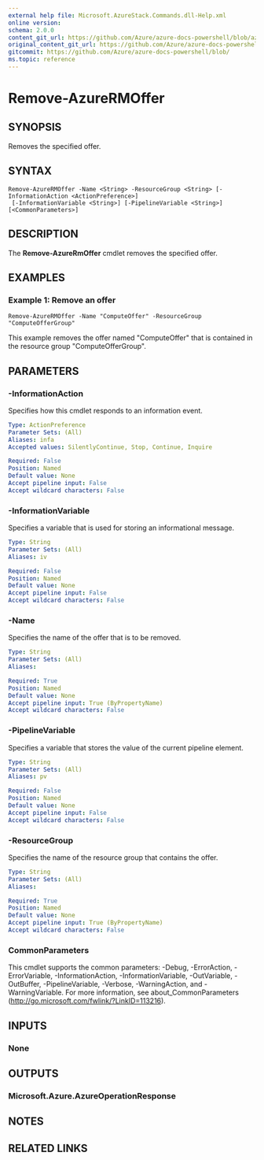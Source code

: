 ```yaml
---
external help file: Microsoft.AzureStack.Commands.dll-Help.xml
online version:
schema: 2.0.0
content_git_url: https://github.com/Azure/azure-docs-powershell/blob/azurestack/azureps-cmdlets-docs/azurestack/AzureRM.AzureStackAdmin/v0.10.6/Remove-AzureRMOffer.md
original_content_git_url: https://github.com/Azure/azure-docs-powershell/blob/azurestack/azureps-cmdlets-docs/azurestack/AzureRM.AzureStackAdmin/v0.10.6/Remove-AzureRMOffer.md
gitcommit: https://github.com/Azure/azure-docs-powershell/blob/
ms.topic: reference
---
```


# Remove-AzureRMOffer

## SYNOPSIS
Removes the specified offer.

## SYNTAX

```
Remove-AzureRMOffer -Name <String> -ResourceGroup <String> [-InformationAction <ActionPreference>]
 [-InformationVariable <String>] [-PipelineVariable <String>] [<CommonParameters>]
```

## DESCRIPTION
The **Remove-AzureRmOffer** cmdlet removes the specified offer.

## EXAMPLES

### Example 1: Remove an offer
```
Remove-AzureRMOffer -Name "ComputeOffer" -ResourceGroup "ComputeOfferGroup"
```

This example removes the offer named "ComputeOffer" that is contained in the resource group "ComputeOfferGroup".

## PARAMETERS

### -InformationAction
Specifies how this cmdlet responds to an information event.

```yaml
Type: ActionPreference
Parameter Sets: (All)
Aliases: infa
Accepted values: SilentlyContinue, Stop, Continue, Inquire

Required: False
Position: Named
Default value: None
Accept pipeline input: False
Accept wildcard characters: False
```

### -InformationVariable
Specifies a variable that is used for storing an informational message.

```yaml
Type: String
Parameter Sets: (All)
Aliases: iv

Required: False
Position: Named
Default value: None
Accept pipeline input: False
Accept wildcard characters: False
```

### -Name
Specifies the name of the offer that is to be removed.

```yaml
Type: String
Parameter Sets: (All)
Aliases:

Required: True
Position: Named
Default value: None
Accept pipeline input: True (ByPropertyName)
Accept wildcard characters: False
```

### -PipelineVariable
Specifies a variable that stores the value of the current pipeline element.

```yaml
Type: String
Parameter Sets: (All)
Aliases: pv

Required: False
Position: Named
Default value: None
Accept pipeline input: False
Accept wildcard characters: False
```

### -ResourceGroup
Specifies the name of the resource group that contains the offer.

```yaml
Type: String
Parameter Sets: (All)
Aliases:

Required: True
Position: Named
Default value: None
Accept pipeline input: True (ByPropertyName)
Accept wildcard characters: False
```

### CommonParameters
This cmdlet supports the common parameters: -Debug, -ErrorAction, -ErrorVariable, -InformationAction, -InformationVariable, -OutVariable, -OutBuffer, -PipelineVariable, -Verbose, -WarningAction, and -WarningVariable. For more information, see about_CommonParameters (http://go.microsoft.com/fwlink/?LinkID=113216).

## INPUTS

### None

## OUTPUTS

### Microsoft.Azure.AzureOperationResponse

## NOTES

## RELATED LINKS
